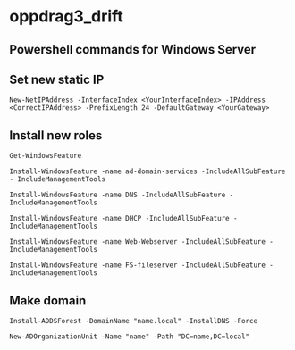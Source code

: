 # oppdrag3_drift


## Powershell commands for Windows Server


## Set new static IP
```
New-NetIPAddress -InterfaceIndex <YourInterfaceIndex> -IPAddress <CorrectIPAddress> -PrefixLength 24 -DefaultGateway <YourGateway>

```

## Install new roles

```
Get-WindowsFeature

Install-WindowsFeature -name ad-domain-services -IncludeAllSubFeature - IncludeManagementTools

Install-WindowsFeature -name DNS -IncludeAllSubFeature - IncludeManagementTools

Install-WindowsFeature -name DHCP -IncludeAllSubFeature - IncludeManagementTools

Install-WindowsFeature -name Web-Webserver -IncludeAllSubFeature - IncludeManagementTools

Install-WindowsFeature -name FS-fileserver -IncludeAllSubFeature - IncludeManagementTools

```

## Make domain 

```
Install-ADDSForest -DomainName "name.local" -InstallDNS -Force

New-ADOrganizationUnit -Name "name" -Path "DC=name,DC=local"


```

